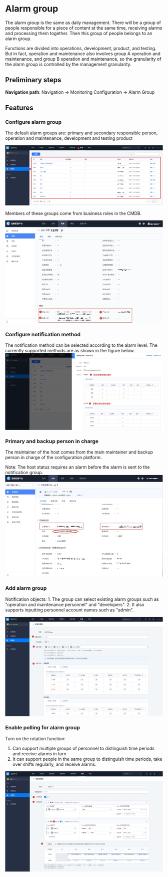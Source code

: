 # Alarm group

The alarm group is the same as daily management. There will be a group of people responsible for a piece of content at the same time, receiving alarms and processing them together. Then this group of people belongs to an alarm group.

Functions are divided into operations, development, product, and testing. But in fact, operation and maintenance also involves group A operation and maintenance, and group B operation and maintenance, so the granularity of the alarm group is controlled by the management granularity.

## Preliminary steps

**Navigation path**: Navigation → Monitoring Configuration → Alarm Group

## Features


### Configure alarm group

The default alarm groups are: primary and secondary responsible person, operation and maintenance, development and testing product

![](media/16614979670884.jpg)


Members of these groups come from business roles in the CMDB.

![](media/16614979752127.jpg)


### Configure notification method

The notification method can be selected according to the alarm level. The currently supported methods are as shown in the figure below.
![](media/16614979890776.jpg)



### Primary and backup person in charge

The maintainer of the host comes from the main maintainer and backup person in charge of the configuration platform.

Note: The host status requires an alarm before the alarm is sent to the notification group.
![](media/16614980123793.jpg)



### Add alarm group

Notification objects: 1. The group can select existing alarm groups such as "operation and maintenance personnel" and "developers". 2. It also supports inputting personnel account names such as "admin".

![](media/16614980526700.jpg)



### Enable polling for alarm group

Turn on the rotation function:

1. Can support multiple groups of personnel to distinguish time periods and receive alarms in turn
2. It can support people in the same group to distinguish time periods, take over shifts regularly, and receive alarms.

![](media/16614980709331.jpg)